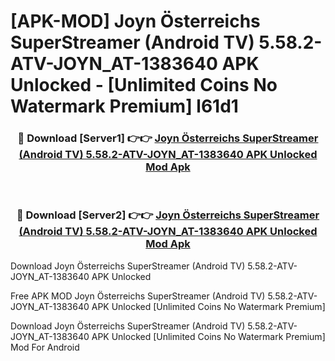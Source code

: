 # [APK-MOD] Joyn Österreichs SuperStreamer (Android TV) 5.58.2-ATV-JOYN_AT-1383640 APK Unlocked - [Unlimited Coins No Watermark Premium] l61d1



<div align="center">
<h3>🔴 Download [Server1] 👉👉 <a href="https://momento.my/?title=Joyn_Österreichs_SuperStreamer_(Android_TV)_5.58.2-ATV-JOYN_AT-1383640_APK_Unlocked">Joyn Österreichs SuperStreamer (Android TV) 5.58.2-ATV-JOYN_AT-1383640 APK Unlocked Mod Apk</a></h3><br>

<h3>🔴 Download [Server2] 👉👉 <a href="https://momento.my/?title=Joyn_Österreichs_SuperStreamer_(Android_TV)_5.58.2-ATV-JOYN_AT-1383640_APK_Unlocked">Joyn Österreichs SuperStreamer (Android TV) 5.58.2-ATV-JOYN_AT-1383640 APK Unlocked Mod Apk</a></h3>
</div>



Download Joyn Österreichs SuperStreamer (Android TV) 5.58.2-ATV-JOYN_AT-1383640 APK Unlocked 

Free APK MOD Joyn Österreichs SuperStreamer (Android TV) 5.58.2-ATV-JOYN_AT-1383640 APK Unlocked [Unlimited Coins No Watermark Premium]

Download Joyn Österreichs SuperStreamer (Android TV) 5.58.2-ATV-JOYN_AT-1383640 APK Unlocked [Unlimited Coins No Watermark Premium] Mod For Android
